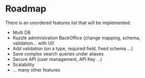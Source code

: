 # Roadmap

There is an unordered features list that will be implemented:

* Multi DB
* Kuzzle administration BackOffice (change mapping, schema, validation... with UI)
* Add validation (on a type, required field, fixed schema ...)
* Save complex search queries under aliases
* Secure API (user management, API Key ...)
* Scalability
* ... many other features